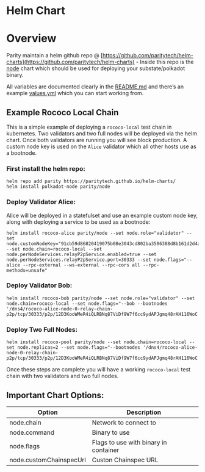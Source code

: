 Helm Chart
=============


# Overview

Parity maintain a helm github repo @ [https://github.com/paritytech/helm-charts](https://github.com/paritytech/helm-charts) - Inside this repo is the [node](https://github.com/paritytech/helm-charts/tree/main/charts/node) chart which should be used for deploying your substate/polkadot binary. 


All variables are documented clearly in the [README.md](https://github.com/paritytech/helm-charts/blob/main/charts/node/README.md) and there’s an example [values.yml](https://github.com/paritytech/helm-charts/blob/main/charts/node/values.yaml) which you can start working from.


## Example Rococo Local Chain

This is a simple example of deploying a `rococo-local` test chain in kubernetes. Two validators and two full nodes will be deployed via the helm chart. Once both validators are running you will see block production. A custom node key is used on the `Alice` validator which all other hosts use as a bootnode. 

### First install the helm repo:

```
helm repo add parity https://paritytech.github.io/helm-charts/
helm install polkadot-node parity/node
```

### Deploy Validator Alice:

Alice will be deployed in a statefulset and use an example custom node key, along with deploying a service to be used as a bootnode:

```
helm install rococo-alice parity/node --set node.role="validator" --set node.customNodeKey="91cb59d86820419075b08e3043cd802ba3506388d8b161d2d4acd203af5194c1" --set node.chain=rococo-local --set node.perNodeServices.relayP2pService.enabled=true --set node.perNodeServices.relayP2pService.port=30333 --set node.flags="--alice --rpc-external --ws-external --rpc-cors all --rpc-methods=unsafe"
```

### Deploy Validator Bob:

```
helm install rococo-bob parity/node --set node.role="validator" --set node.chain=rococo-local --set node.flags="--bob --bootnodes '/dns4/rococo-alice-node-0-relay-chain-p2p/tcp/30333/p2p/12D3KooWMeR4iQLRBNq87ViDf9W7f6cc9ydAPJgmq48rAH116WoC'"
```

### Deploy Two Full Nodes:

```
helm install rococo-pool parity/node --set node.chain=rococo-local --set node.replicas=2 --set node.flags="--bootnodes '/dns4/rococo-alice-node-0-relay-chain-p2p/tcp/30333/p2p/12D3KooWMeR4iQLRBNq87ViDf9W7f6cc9ydAPJgmq48rAH116WoC'"
```

Once these steps are complete you will have a working `rococo-local` test chain with two validators and two full nodes.

## Important Chart Options:

| Option | Description |
| ---------- | ------------------------------------------- |
| node.chain | Network to connect to |
| node.command | Binary to use |
| node.flags | Flags to use with binary in container |
| node.customChainspecUrl | Custon Chainspec URL |

